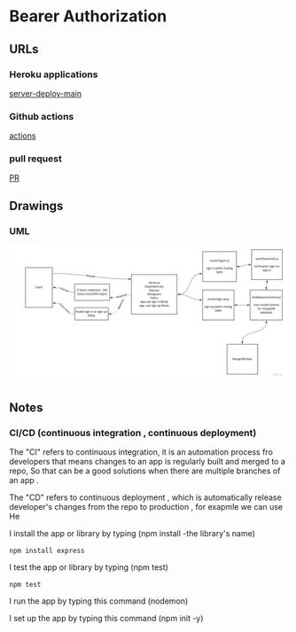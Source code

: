 # Bearer Authorization

## URLs

### Heroku applications

[server-deploy-main]()

### Github actions

[actions](https://github.com/RulaAlqasem/bearer-auth/actions)

### pull request

[PR]()

## Drawings

### UML  

![preview](./UML2.jpg)

## Notes

### CI/CD (continuous integration , continuous deployment)

The "CI" refers to continuous integration, it is an automation process fro developers that means changes to an app is regularly built and merged to a repo, So that can be a good solutions when there are multiple branches of an app .

The "CD"  refers to continuous deployment , which is automatically release developer's changes from the repo to production , for exapmle we can use He

I install the app or library by typing (npm install -the library's name)

```
npm install express
```

I test the app or library by typing (npm test)

```
npm test 
```

I run the app by typing this command (nodemon)

I set up the app by typing this command (npm init -y)
